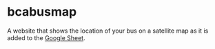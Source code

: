 # bcabusmap
A website that shows the location of your bus on a satellite map as it is added to the [Google Sheet](https://docs.google.com/spreadsheets/d/1S5v7kTbSiqV8GottWVi5tzpqLdTrEgWEY4ND4zvyV3o/edit#gid=1055810398).
